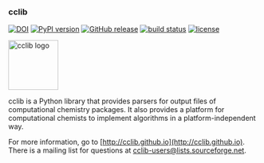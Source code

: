 ### cclib

[![DOI](https://zenodo.org/badge/doi/10.5281/zenodo.50324.svg)](http://dx.doi.org/10.5281/zenodo.60670)
[![PyPI version](http://img.shields.io/pypi/v/cclib.svg?style=flat)](https://pypi.python.org/pypi/cclib)
[![GitHub release](https://img.shields.io/github/release/cclib/cclib.svg?style=flat)](https://github.com/cclib/cclib/releases)
[![build status](http://img.shields.io/travis/cclib/cclib/master.svg?style=flat)](https://travis-ci.org/cclib/cclib)
[![license](http://img.shields.io/badge/license-BSD-blue.svg?style=flat)](https://github.com/cclib/cclib/blob/master/LICENSE)

<img src="./logo.png" alt="cclib logo" width="100" />

cclib is a Python library that provides parsers for output files of computational chemistry packages. It also provides a platform for computational chemists to implement algorithms in a platform-independent way.

For more information, go to [http://cclib.github.io](http://cclib.github.io). There is a mailing list for questions at cclib-users@lists.sourceforge.net.
